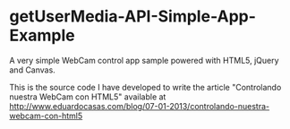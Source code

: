 getUserMedia-API-Simple-App-Example
===================================

 A very simple WebCam control app sample powered with HTML5, jQuery and Canvas.
 
 This is the source code I have developed to write the article "Controlando nuestra WebCam con HTML5" available at http://www.eduardocasas.com/blog/07-01-2013/controlando-nuestra-webcam-con-html5
